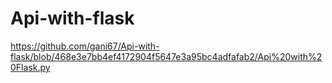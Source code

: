 # Api-with-flask
https://github.com/gani67/Api-with-flask/blob/468e3e7bb4ef4172904f5647e3a95bc4adfafab2/Api%20with%20Flask.py
